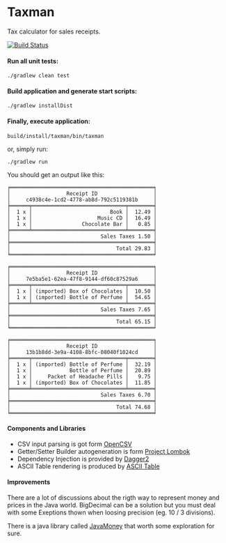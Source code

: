 # Taxman

Tax calculator for sales receipts.

[![Build Status](https://travis-ci.org/vinz486/taxman.svg?branch=master)](https://travis-ci.org/vinz486/taxman)

#### Run all unit tests:
```
./gradlew clean test
```

#### Build application and generate start scripts:
```
./gradlew installDist
```

#### Finally, execute application:
```
build/install/taxman/bin/taxman
```
or, simply run:
```
./gradlew run
```

You should get an output like this:
```
╒══════════════════════════════════════════════╕
│                  Receipt ID                  │
│     c4938c4e-1cd2-4778-ab8d-792c5119381b     │
╞══════╤══════════════════════════════╤════════╡
│  1 x │                         Book │  12.49 │
│  1 x │                     Music CD │  16.49 │
│  1 x │                Chocolate Bar │   0.85 │
╞══════╧══════════════════════════════╧════════╡
│                             Sales Taxes 1.50 │
╞══════════════════════════════════════════════╡
│                                  Total 29.83 │
╘══════════════════════════════════════════════╛

╒══════════════════════════════════════════════╕
│                  Receipt ID                  │
│     7e5ba5e1-62ea-47f8-9144-df60c87529a6     │
╞══════╤══════════════════════════════╤════════╡
│  1 x │ (imported) Box of Chocolates │  10.50 │
│  1 x │ (imported) Bottle of Perfume │  54.65 │
╞══════╧══════════════════════════════╧════════╡
│                             Sales Taxes 7.65 │
╞══════════════════════════════════════════════╡
│                                  Total 65.15 │
╘══════════════════════════════════════════════╛

╒══════════════════════════════════════════════╕
│                  Receipt ID                  │
│     13b1b8dd-3e9a-4108-8bfc-08040f1024cd     │
╞══════╤══════════════════════════════╤════════╡
│  1 x │ (imported) Bottle of Perfume │  32.19 │
│  1 x │            Bottle of Perfume │  20.89 │
│  1 x │     Packet of Headache Pills │   9.75 │
│  1 x │ (imported) Box of Chocolates │  11.85 │
╞══════╧══════════════════════════════╧════════╡
│                             Sales Taxes 6.70 │
╞══════════════════════════════════════════════╡
│                                  Total 74.68 │
╘══════════════════════════════════════════════╛
```

#### Components and Libraries

 * CSV input parsing is got form [OpenCSV](http://opencsv.sourceforge.net/)
 * Getter/Setter Builder autogeneration is form [Project Lombok](https://projectlombok.org/)
 * Dependency Injection is provided by [Dagger2](https://dagger.dev/)
 * ASCII Table rendering is produced by [ASCII Table](https://github.com/vdmeer/asciitable)
 
#### Improvements
There are a lot of discussions about the rigth way to represent money and prices in the Java world. BigDecimal can be a solution but you must deal with some Exeptions thown when loosing precision (eg. 10 / 3 divisions).

There is a java library called [JavaMoney](https://javamoney.github.io/) that worth some exploration for sure.

